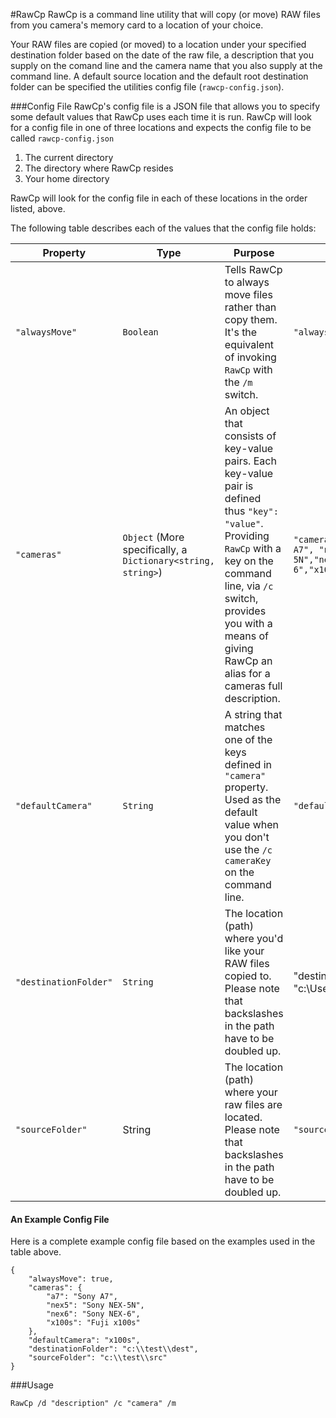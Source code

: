 #RawCp
RawCp is a command line utility that will copy (or move) RAW files from you camera's memory card to a location of your choice.

Your RAW files are copied (or moved) to a location under your specified destination folder based on the date of the raw file,
a description that you supply on the comand line and the camera name that you also supply at the command line. A default source location and the default root destination folder can be specified the utilities config file (`rawcp-config.json`).

###Config File
RawCp's config file is a JSON file that allows you to specify some default values that RawCp uses each time it is run. RawCp will look for a config file in one of three locations and expects the config file to be called `rawcp-config.json`

  1. The current directory
  2. The directory where RawCp resides
  3. Your home directory

RawCp will look for the config file in each of these locations in the order listed, above.
 
The following table describes each of the values that the config file holds:

Property     | Type | Purpose | Example
-------------|----------| -------|----------------------------------------------------------
`"alwaysMove"` | `Boolean` | Tells RawCp to always move files rather than copy them. It's the equivalent of invoking `RawCp` with the `/m` switch. | `"alwaysMove": true`
`"cameras"` | `Object` (More specifically, a `Dictionary<string, string>`) | An object that consists of key-value pairs. Each key-value pair is defined thus `"key": "value"`. Providing `RawCp` with a key on the command line, via `/c` switch, provides you with a means of giving RawCp an alias for a cameras full description. | `"cameras": {"a7": "Sony A7", "nex5": "Sony NEX-5N","nex6": "Sony NEX-6","x100s": "Fuji x100s"}`
`"defaultCamera"`|`String`| A string that matches one of the keys defined in `"camera"` property. Used as the default value when you don't use the `/c cameraKey` on the command line. | `"defaultCamera": "x100s"` 
`"destinationFolder"`|`String`| The location (path) where you'd like your RAW files copied to. Please note that backslashes in the path have to be doubled up. | "destinationFolder": "c:\\Users\\Username\\Pictures"
`"sourceFolder"` | String | The location (path) where your raw files are located. Please note that backslashes in the path have to be doubled up. | `"sourceFolder": "z:\\DCIM"`

#### An Example Config File
Here is a complete example config file based on the examples used in the table above.
```
{
    "alwaysMove": true,
    "cameras": {
        "a7": "Sony A7",
        "nex5": "Sony NEX-5N",
        "nex6": "Sony NEX-6",
        "x100s": "Fuji x100s"
    },
    "defaultCamera": "x100s",
    "destinationFolder": "c:\\test\\dest",
    "sourceFolder": "c:\\test\\src"
}
```

###Usage
```
RawCp /d "description" /c "camera" /m
```
